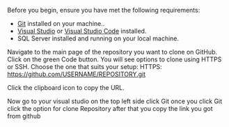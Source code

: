 Before you begin, ensure you have met the following requirements:

- [Git](https://git-scm.com/downloads) installed on your machine..
- [Visual Studio](https://visualstudio.microsoft.com/) or [Visual Studio Code](https://code.visualstudio.com/) installed.
- SQL Server installed and running on your local machine.

Navigate to the main page of the repository you want to clone on GitHub.
Click on the green Code button.
You will see options to clone using HTTPS or SSH. Choose the one that suits your setup:
HTTPS: https://github.com/USERNAME/REPOSITORY.git

Click the clipboard icon to copy the URL.

Now go to your visual studio on the top left side click Git
once you click Git click the option for clone Repository after that you copy the link you got from github
